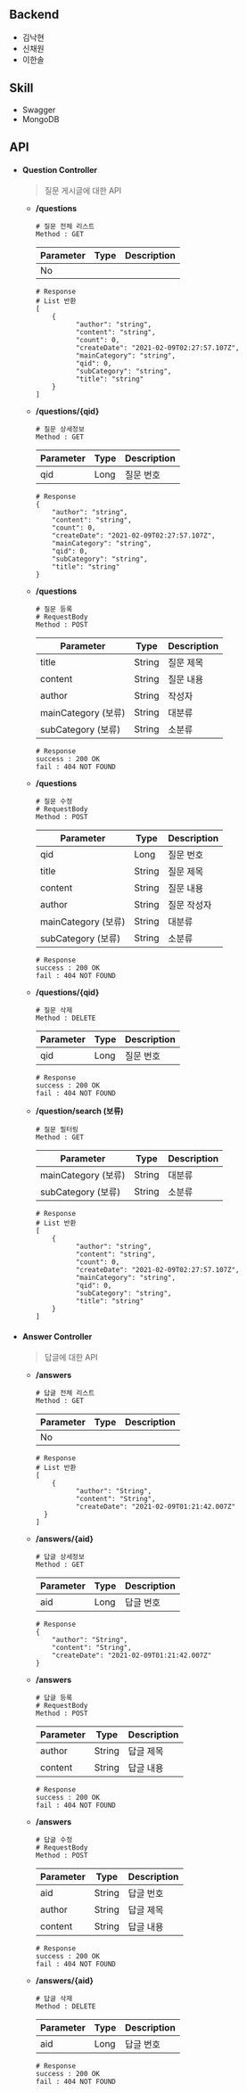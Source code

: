 ## Backend

- 김낙현 
- 신채원 
- 이한솔

## Skill
- Swagger
- MongoDB



## API

- #### Question Controller

  > 질문 게시글에 대한 API

  - **/questions**

    ```assembly
    # 질문 전체 리스트 
    Method : GET
    ```

    | Parameter | Type | Description |
    | --------- | ---- | ----------- |
    | No        |      |             |
    
    ```assembly
    # Response
    # List 반환
    [
    	{
              "author": "string",
              "content": "string",
              "count": 0,
              "createDate": "2021-02-09T02:27:57.107Z",
              "mainCategory": "string",
              "qid": 0,
              "subCategory": "string",
              "title": "string"
    	}
    ]
    ```
    
    
    
  - **/questions/{qid}**

    ```assembly
    # 질문 상세정보
    Method : GET
    ```

    | Parameter | Type | Description |
    | --------- | ---- | ----------- |
    | qid       | Long | 질문 번호   |

    ```assembly
    # Response
    {
        "author": "string",
        "content": "string",
        "count": 0,
        "createDate": "2021-02-09T02:27:57.107Z",
        "mainCategory": "string",
        "qid": 0,
        "subCategory": "string",
        "title": "string"
    }
    ```

    

  - **/questions**

    ```assembly
    # 질문 등록 
    # RequestBody
    Method : POST
    ```

    | Parameter           | Type   | Description |
    | ------------------- | ------ | ----------- |
    | title               | String | 질문 제목   |
    | content             | String | 질문 내용   |
    | author              | String | 작성자      |
    | mainCategory (보류) | String | 대분류      |
    | subCategory (보류)  | String | 소분류      |

    ```assembly
    # Response
    success : 200 OK
    fail : 404 NOT FOUND
    ```

    

  - **/questions**

    ```assembly
    # 질문 수정
    # RequestBody
    Method : POST
    ```

    | Parameter           | Type   | Description |
    | ------------------- | ------ | ----------- |
    | qid                 | Long   | 질문 번호   |
    | title               | String | 질문 제목   |
    | content             | String | 질문 내용   |
    | author              | String | 질문 작성자 |
    | mainCategory (보류) | String | 대분류      |
    | subCategory (보류)  | String | 소분류      |

    ```assembly
    # Response
    success : 200 OK
    fail : 404 NOT FOUND
    ```

    

  - **/questions/{qid}**

    ```assembly
    # 질문 삭제
    Method : DELETE
    ```

    | Parameter | Type | Description |
    | --------- | ---- | ----------- |
    | qid       | Long | 질문 번호   |

    ```assembly
    # Response
    success : 200 OK
    fail : 404 NOT FOUND
    ```

  

  - **/question/search (보류)**

    ```assembly
    # 질문 필터링
    Method : GET
    ```

    | Parameter           | Type   | Description |
    | ------------------- | ------ | ----------- |
    | mainCategory (보류) | String | 대분류      |
    | subCategory (보류)  | String | 소분류      |

    ```assembly
    # Response
    # List 반환
    [
    	{
              "author": "string",
              "content": "string",
              "count": 0,
              "createDate": "2021-02-09T02:27:57.107Z",
              "mainCategory": "string",
              "qid": 0,
              "subCategory": "string",
              "title": "string"
    	}
    ]
    ```

    

- #### Answer Controller

  > 답글에 대한 API
  - **/answers**

    ```assembly
    # 답글 전체 리스트 
    Method : GET
    ```

    | Parameter | Type | Description |
    | --------- | ---- | ----------- |
    | No        |      |             |

    ```assembly
    # Response
    # List 반환
    [
    	{
              "author": "String",
              "content": "String",
              "createDate": "2021-02-09T01:21:42.007Z"
      }
    ]
    ```

    

  - **/answers/{aid}**

    ```assembly
    # 답글 상세정보
    Method : GET
    ```

    | Parameter | Type | Description |
    | --------- | ---- | ----------- |
    | aid       | Long | 답글 번호   |

    ```assembly
    # Response
    {
        "author": "String",
        "content": "String",
        "createDate": "2021-02-09T01:21:42.007Z"
    }
    ```

    

  - **/answers**

    ```assembly
    # 답글 등록 
    # RequestBody
    Method : POST
    ```

    | Parameter | Type   | Description |
    | --------- | ------ | ----------- |
    | author    | String | 답글 제목   |
    | content   | String | 답글 내용   |

    ```assembly
    # Response
    success : 200 OK
    fail : 404 NOT FOUND
    ```

    

  - **/answers**

    ```assembly
    # 답글 수정
    # RequestBody
    Method : POST
    ```

    | Parameter | Type   | Description |
    | --------- | ------ | ----------- |
    | aid       | String | 답글 번호   |
    | author    | String | 답글 제목   |
    | content   | String | 답글 내용   |

    ```assembly
    # Response
    success : 200 OK
    fail : 404 NOT FOUND
    ```

    

  - **/answers/{aid}**

    ```assembly
    # 답글 삭제
    Method : DELETE
    ```

    | Parameter | Type | Description |
    | --------- | ---- | ----------- |
    | aid       | Long | 답글 번호   |

    ```assembly
    # Response
    success : 200 OK
    fail : 404 NOT FOUND
    ```

    
